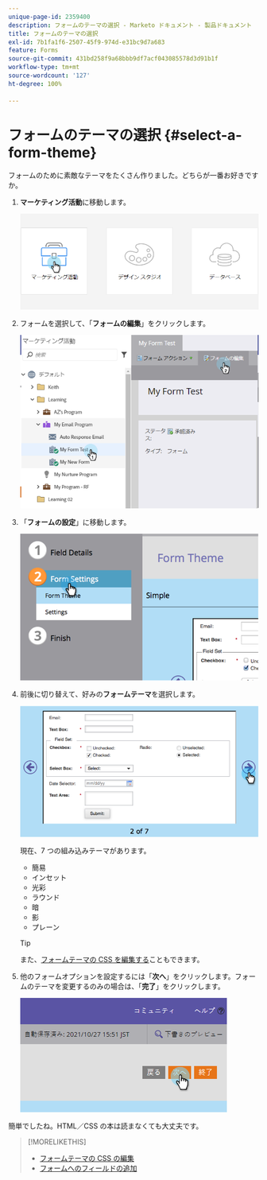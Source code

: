 ```yaml
---
unique-page-id: 2359400
description: フォームのテーマの選択 - Marketo ドキュメント - 製品ドキュメント
title: フォームのテーマの選択
exl-id: 7b1fa1f6-2507-45f9-974d-e31bc9d7a683
feature: Forms
source-git-commit: 431bd258f9a68bbb9df7acf043085578d3d91b1f
workflow-type: tm+mt
source-wordcount: '127'
ht-degree: 100%

---
```


# フォームのテーマの選択 {#select-a-form-theme}

フォームのために素敵なテーマをたくさん作りました。どちらが一番お好きですか。

1. **マーケティング活動**&#x200B;に移動します。

   ![](assets/login-marketing-activities-1.png)

1. フォームを選択して、「**フォームの編集**」をクリックします。

   ![](assets/editform.png)

1. 「**フォームの設定**」に移動します。

   ![](assets/image2014-9-15-17-7-7.png)

1. 前後に切り替えて、好みの&#x200B;**フォームテーマ**&#x200B;を選択します。

   ![](assets/image2014-9-15-17-3a7-3a20.png)

   現在、7 つの組み込みテーマがあります。

   * 簡易
   * インセット
   * 光彩
   * ラウンド
   * 暗
   * 影
   * プレーン

   >[!TIP]
   >
   >また、[フォームテーマの CSS を編集する](/help/marketo/product-docs/demand-generation/forms/form-design/edit-the-css-of-a-form-theme.md)こともできます。

1. 他のフォームオプションを設定するには「**次へ**」をクリックします。フォームのテーマを変更するのみの場合は、「**完了**」をクリックします。

   ![](assets/image2014-9-15-17-3a8-3a22.png)

簡単でしたね。HTML／CSS の本は読まなくても大丈夫です。

>[!MORELIKETHIS]
>
>* [フォームテーマの CSS の編集](/help/marketo/product-docs/demand-generation/forms/form-design/edit-the-css-of-a-form-theme.md)
>* [フォームへのフィールドの追加](/help/marketo/product-docs/demand-generation/forms/creating-a-form/add-a-field-to-a-form.md)
